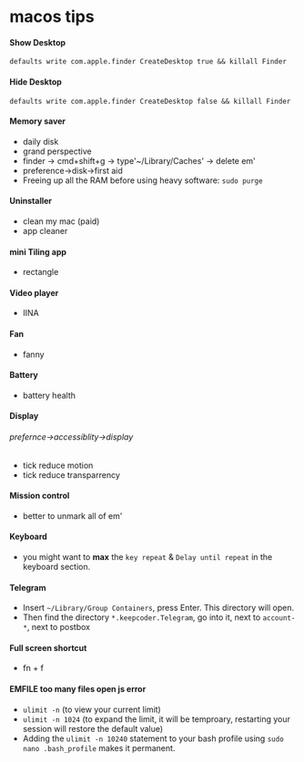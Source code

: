 # macos tips

#### Show Desktop
`defaults write com.apple.finder CreateDesktop true && killall Finder`

#### Hide Desktop
`defaults write com.apple.finder CreateDesktop false && killall Finder`

#### Memory saver
- daily disk
- grand perspective
- finder -> cmd+shift+g -> type'~/Library/Caches' -> delete em'
- preference->disk->first aid
- Freeing up all the RAM before using heavy software: `sudo purge`

#### Uninstaller 
- clean my mac (paid)
- app cleaner

#### mini Tiling app
- rectangle

#### Video player 
- IINA

#### Fan
- fanny 

#### Battery
- battery health

#### Display
###### prefernce->accessiblity->display
- tick reduce motion
- tick reduce transparrency


#### Mission control
- better to unmark all of em' 


#### Keyboard
- you might want to **max** the `key repeat` & `Delay until repeat` in the keyboard section. 

#### Telegram
- Insert `~/Library/Group Containers`, press Enter. This directory will open. 
- Then find the directory `*.keepcoder.Telegram`, go into it, next to `account-*`, next to postbox

#### Full screen shortcut 
- fn + f


#### EMFILE too many files open js error
- `ulimit -n` (to view your current limit) 
- `ulimit -n 1024` (to expand the limit, it will be temproary, restarting your session will restore the default value)
- Adding the `ulimit -n 10240` statement to your bash profile using `sudo nano .bash_profile` makes it permanent. 


